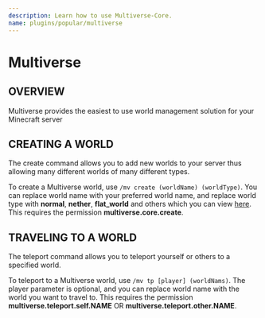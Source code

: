 ```yaml
---
description: Learn how to use Multiverse-Core.
name: plugins/popular/multiverse
---
```


# Multiverse

## OVERVIEW

Multiverse provides the easiest to use world management solution for your Minecraft server

## CREATING A WORLD

The create command allows you to add new worlds to your server thus allowing many different worlds of many different types.

To create a Multiverse world, use `/mv create (worldName) (worldType)`. You can replace world name with your preferred world name, and replace world type with **normal**, **nether**, **flat_world** and others which you can view [here](https://github.com/Multiverse/Multiverse-Core/wiki/Command-Reference#create-command). This requires the permission **multiverse.core.create**.

## TRAVELING TO A WORLD

The teleport command allows you to teleport yourself or others to a specified world.

To teleport to a Multiverse world, use `/mv tp [player] (worldNams)`. The player parameter is optional, and you can replace world name with the world you want to travel to. This requires the permission **multiverse.teleport.self.NAME** OR **multiverse.teleport.other.NAME**.
